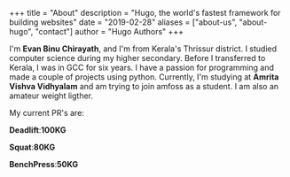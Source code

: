 +++
title = "About"
description = "Hugo, the world's fastest framework for building websites"
date = "2019-02-28"
aliases = ["about-us", "about-hugo", "contact"]
author = "Hugo Authors"
+++

I'm **Evan Binu Chirayath**, and I'm from Kerala's Thrissur district. I studied computer science during my higher secondary. Before I transferred to Kerala, I was in GCC for six years. I have a passion for programming and made a couple of projects using python. Currently, I'm studying at **Amrita Vishva Vidhyalam** and am trying to join amfoss as a student. I am also an amateur weight ligther.

My current PR's are:

**Deadlift**:**100KG**

**Squat**:**80KG**

**BenchPress**:**50KG**